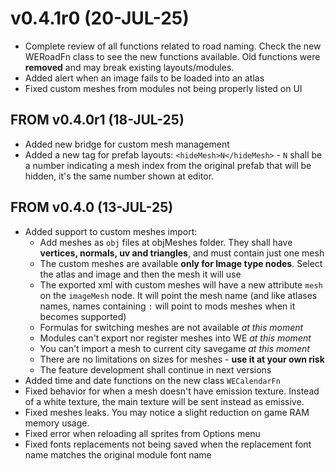 # v0.4.1r0 (20-JUL-25)

- Complete review of all functions related to road naming. Check the new WERoadFn class to see the new functions available. Old functions were **removed** and may break existing layouts/modules.
- Added alert when an image fails to be loaded into an atlas
- Fixed custom meshes from modules not being properly listed on UI

## FROM v0.4.0r1 (18-JUL-25)

- Added new bridge for custom mesh management
- Added a new tag for prefab layouts: `<hideMesh>N</hideMesh>` - `N` shall be a number indicating a mesh index from the original prefab that will be hidden, it's the same number shown at editor.

## FROM v0.4.0 (13-JUL-25)

- Added support to custom meshes import:
  - Add meshes as `obj` files at objMeshes folder. They shall have **vertices, normals, uv and triangles**, and must contain just one mesh
  - The custom meshes are available **only for Image type nodes**. Select the atlas and image and then the mesh it will use
  - The exported xml with custom meshes will have a new attribute `mesh` on the `imageMesh` node. It will point the mesh name (and like atlases names, names containing `:` will point to mods meshes when it becomes supported)
  - Formulas for switching meshes are not available *at this moment*
  - Modules can't export nor register meshes into WE *at this moment*
  - You can't import a mesh to current city savegame *at this moment*
  - There are no limitations on sizes for meshes - **use it at your own risk**
  - The feature development shall continue in next versions
- Added time and date functions on the new class `WECalendarFn`
- Fixed behavior for when a mesh doesn't have emission texture. Instead of a white texture, the main texture will be sent instead as emissive.
- Fixed meshes leaks. You may notice a slight reduction on game RAM memory usage.
- Fixed error when reloading all sprites from Options menu
- Fixed fonts replacements not being saved when the replacement font name matches the original module font name